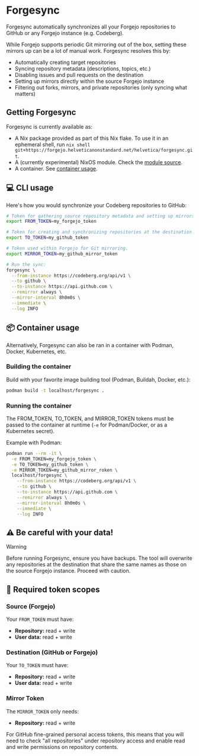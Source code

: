 # Forgesync

Forgesync automatically synchronizes all your Forgejo repositories to GitHub or any Forgejo instance (e.g. Codeberg).

While Forgejo supports periodic Git mirroring out of the box, setting these mirrors up can be a lot of manual work. Forgesync resolves this by:

* Automatically creating target repositories  
* Syncing repository metadata (descriptions, topics, etc.)  
* Disabling issues and pull requests on the destination  
* Setting up mirrors directly within the source Forgejo instance  
* Filtering out forks, mirrors, and private repositories (only syncing what matters)

## Getting Forgesync

Forgesync is currently available as:

* A Nix package provided as part of this Nix flake. To use it in an ephemeral shell, run `nix shell git+https://forgejo.helveticanonstandard.net/helvetica/forgesync.git`.
* A (currently experimental) NixOS module. Check the [module source](module.nix).
* A container. See [container usage](#container-usage).

## 💻 CLI usage

Here's how you would synchronize your Codeberg repositories to GitHub:

```bash
# Token for gathering source repository metadata and setting up mirrors.
export FROM_TOKEN=my_forgejo_token

# Token for creating and synchronizing repositories at the destination of your choosing.
export TO_TOKEN=my_github_token

# Token used within Forgejo for Git mirroring.
export MIRROR_TOKEN=my_github_mirror_token

# Run the sync:
forgesync \
  --from-instance https://codeberg.org/api/v1 \
  --to github \
  --to-instance https://api.github.com \
  --remirror always \
  --mirror-interval 8h0m0s \
  --immediate \
  --log INFO
```

## 📦 Container usage

Alternatively, Forgesync can also be ran in a container with Podman, Docker, Kubernetes, etc.

### Building the container

Build with your favorite image building tool (Podman, Buildah, Docker, etc.):

```bash
podman build -t localhost/forgesync .
```

### Running the container

The FROM_TOKEN, TO_TOKEN, and MIRROR_TOKEN tokens must be passed to the container at runtime (`-e` for Podman/Docker, or as a Kubernetes secret).

Example with Podman:

```bash
podman run --rm -it \
  -e FROM_TOKEN=my_forgejo_token \
  -e TO_TOKEN=my_github_token \
  -e MIRROR_TOKEN=my_github_mirror_roken \
  localhost/forgesync \
    --from-instance https://codeberg.org/api/v1 \
    --to github \
    --to-instance https://api.github.com \
    --remirror always \
    --mirror-interval 8h0m0s \
    --immediate \
    --log INFO
```

## ⚠️ Be careful with your data!

> [!WARNING]
> Before running Forgesync, ensure you have backups. The tool will overwrite any repositories at the destination that share the same names as those on the source Forgejo instance. Proceed with caution.

## 🔑 Required token scopes

### Source (Forgejo)

Your `FROM_TOKEN` must have:

* **Repository:** read + write
* **User data:** read + write

### Destination (GitHub or Forgejo)

Your `TO_TOKEN` must have:

* **Repository:** read + write  
* **User data:** read + write

### Mirror Token

The `MIRROR_TOKEN` only needs:

* **Repository:** read + write

For GitHub fine-grained personal access tokens, this means that you will need to check "all repositories" under repository access and enable read and write permissions on repository contents.
